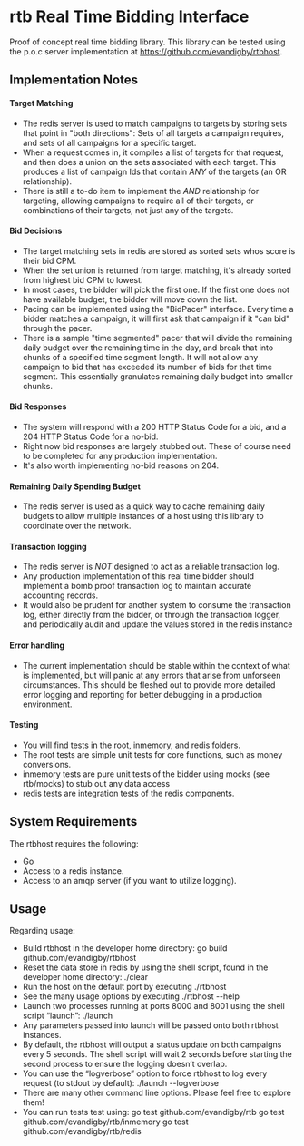 # rtb Real Time Bidding Interface
Proof of concept real time bidding library. This library can be tested using the p.o.c server implementation at https://github.com/evandigby/rtbhost. 

## Implementation Notes

#### Target Matching
- The redis server is used to match campaigns to targets by storing sets that point in "both directions": Sets of all targets a campaign requires, and sets of all campaigns for a specific target.
- When a request comes in, it compiles a list of targets for that request, and then does a union on the sets associated with each target. This produces a list of campaign Ids that contain *ANY* of the targets (an OR relationship).
- There is still a to-do item to implement the *AND* relationship for targeting, allowing campaigns to require all of their targets, or combinations of their targets, not just any of the targets.

#### Bid Decisions
- The target matching sets in redis are stored as sorted sets whos score is their bid CPM. 
- When the set union is returned from target matching, it's already sorted from highest bid CPM to lowest.
- In most cases, the bidder will pick the first one. If the first one does not have available budget, the bidder will move down the list.
- Pacing can be implemented using the "BidPacer" interface. Every time a bidder matches a campaign, it will first ask that campaign if it "can bid" through the pacer.
- There is a sample "time segmented" pacer that will divide the remaining daily budget over the remaining time in the day, and break that into chunks of a specified time segment length. It will not allow any campaign to bid that has exceeded its number of bids for that time segment. This essentially granulates remaining daily budget into smaller chunks. 

#### Bid Responses
- The system will respond with a 200 HTTP Status Code for a bid, and a 204 HTTP Status Code for a no-bid. 
- Right now bid responses are largely stubbed out. These of course need to be completed for any production implementation.
- It's also worth implementing no-bid reasons on 204.

#### Remaining Daily Spending Budget
- The redis server is used as a quick way to cache remaining daily budgets to allow multiple instances of a host using this library to coordinate over the network. 

#### Transaction logging
- The redis server is *NOT* designed to act as a reliable transaction log. 
- Any production implementation of this real time bidder should implement a bomb proof transaction log to maintain accurate accounting records.
- It would also be prudent for another system to consume the transaction log, either directly from the bidder, or through the transaction logger, and periodically audit and update the values stored in the redis instance

#### Error handling
- The current implementation should be stable within the context of what is implemented, but will panic at any errors that arise from unforseen circumstances. This should be fleshed out to provide more detailed error logging and reporting for better debugging in a production environment. 

#### Testing
- You will find tests in the root, inmemory, and redis folders. 
- The root tests are simple unit tests for core functions, such as money conversions.
- inmemory tests are pure unit tests of the bidder using mocks (see rtb/mocks) to stub out any data access
- redis tests are integration tests of the redis components. 

## System Requirements
The rtbhost requires the following:
- Go
- Access to a redis instance.
- Access to an amqp server (if you want to utilize logging).

## Usage
Regarding usage:
- Build rtbhost in the developer home directory:
	go build github.com/evandigby/rtbhost 
- Reset the data store in redis by using the shell script, found in the developer home directory:
	./clear
- Run the host on the default port by executing 
	./rtbhost
- See the many usage options by executing
	./rtbhost --help
- Launch two processes running at ports 8000 and 8001 using the shell script “launch”:
	./launch
- Any parameters passed into launch will be passed onto both rtbhost instances.
- By default, the rtbhost will output a status update on both campaigns every 5 seconds. The shell script will wait 2 seconds before starting the second process to ensure the logging doesn’t overlap.
- You can use the “logverbose” option to force rtbhost to log every request (to stdout by default):
	./launch --logverbose
- There are many other command line options. Please feel free to explore them!
- You can run tests test using:
	go test github.com/evandigby/rtb
	go test github.com/evandigby/rtb/inmemory
	go test github.com/evandigby/rtb/redis 
